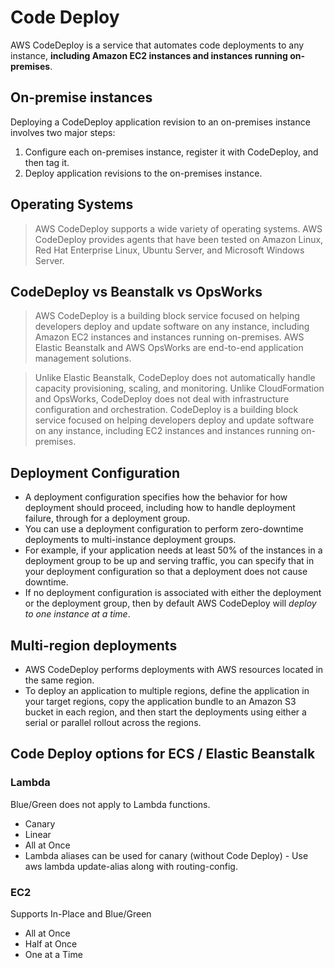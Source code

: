 # Code Deploy

AWS CodeDeploy is a service that automates code deployments to any instance, **including Amazon EC2 instances and instances running on-premises**.

## On-premise instances

Deploying a CodeDeploy application revision to an on-premises instance involves two major steps:
1. Configure each on-premises instance, register it with CodeDeploy, and then tag it.
2. Deploy application revisions to the on-premises instance.

## Operating Systems

> AWS CodeDeploy supports a wide variety of operating systems. AWS CodeDeploy provides agents that have been tested on Amazon Linux, Red Hat Enterprise Linux, Ubuntu Server, and Microsoft Windows Server.

## CodeDeploy vs Beanstalk vs OpsWorks

> AWS CodeDeploy is a building block service focused on helping developers deploy and update software on any instance, including Amazon EC2 instances and instances running on-premises. AWS Elastic Beanstalk and AWS OpsWorks are end-to-end application management solutions.

>Unlike Elastic Beanstalk, CodeDeploy does not automatically handle capacity provisioning, scaling, and monitoring.
Unlike CloudFormation and OpsWorks, CodeDeploy does not deal with infrastructure configuration and orchestration.
> CodeDeploy is a building block service focused on helping developers deploy and update software on any instance, including EC2 instances and instances running on-premises.

## Deployment Configuration

- A deployment configuration specifies how the behavior for how deployment should proceed, including how to handle deployment failure, through for a deployment group.
- You can use a deployment configuration to perform zero-downtime deployments to multi-instance deployment groups. 
- For example, if your application needs at least 50% of the instances in a deployment group to be up and serving traffic, you can specify that in your deployment configuration so that a deployment does not cause downtime. 
- If no deployment configuration is associated with either the deployment or the deployment group, then by default AWS CodeDeploy will _deploy to one instance at a time_.

## Multi-region deployments

- AWS CodeDeploy performs deployments with AWS resources located in the same region. 
- To deploy an application to multiple regions, define the application in your target regions, copy the application bundle to an Amazon S3 bucket in each region, and then start the deployments using either a serial or parallel rollout across the regions.

## Code Deploy options for ECS / Elastic Beanstalk

### Lambda

Blue/Green does not apply to Lambda functions.

- Canary
- Linear
- All at Once
- Lambda aliases can be used for canary (without Code Deploy) - Use aws lambda update-alias along with routing-config.

### EC2

Supports In-Place and Blue/Green

- All at Once
- Half at Once
- One at a Time
